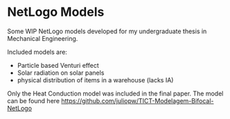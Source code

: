 # NetLogo Models
Some WIP NetLogo models developed for my undergraduate thesis in Mechanical Engineering.

Included models are: 
- Particle based Venturi effect
- Solar radiation on solar panels
- physical distribution of items in a warehouse (lacks IA)

Only the Heat Conduction model was included in the final paper. 
The model can be found here https://github.com/juliopw/TICT-Modelagem-Bifocal-NetLogo
